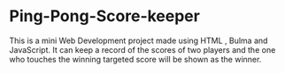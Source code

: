 # Ping-Pong-Score-keeper
This is a mini Web Development project made using HTML , Bulma and JavaScript. It can keep a record of the scores of two players and the one who touches the winning targeted score will be shown as the winner.
